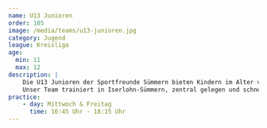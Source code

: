 ```yaml
---
name: U13 Junioren
order: 105
image: /media/teams/u13-junioren.jpg
category: Jugend
league: Kreisliga
age:
  min: 11
  max: 12
description: |
    Die U13 Junioren der Sportfreunde Sümmern bieten Kindern im Alter von 11-12 Jahren die perfekte Möglichkeit, Fußball spielerisch zu lernen und sich sportlich weiterzuentwickeln.
    Unser Team trainiert in Iserlohn-Sümmern, zentral gelegen und schnell erreichbar aus Menden, Hemer und der Iserlohner Innenstadt.
practice:
    - day: Mittwoch & Freitag
      time: 16:45 Uhr - 18:15 Uhr
---
```

